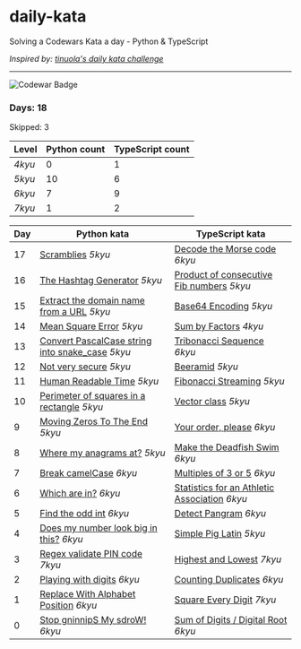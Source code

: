 # daily-kata

Solving a Codewars Kata a day - Python &amp; TypeScript

_Inspired by: [tinuola's daily kata challenge](https://github.com/tinuola/daily-kata-too)_

---

![Codewar Badge](https://www.codewars.com/users/tomasz-jankowski/badges/large)


### Days: 18
Skipped: 3

| Level  | Python count | TypeScript count |
|--------|--------------|------------------|
| _4kyu_ | 0            | 1                |
| _5kyu_ | 10           | 6                |
| _6kyu_ | 7            | 9                |
| _7kyu_ | 1            | 2                |


| Day | Python kata                                                                                                                                 | TypeScript kata                                                                                                                        |
|-----|---------------------------------------------------------------------------------------------------------------------------------------------|----------------------------------------------------------------------------------------------------------------------------------------|
| 17  | [Scramblies](https://github.com/tomasz-jankowski/daily-kata/blob/main/python/scramblies.py) _5kyu_                                          | [Decode the Morse code](https://github.com/tomasz-jankowski/daily-kata/blob/main/typescript/morse-code-1.ts) _6kyu_                    |
| 16  | [The Hashtag Generator](https://github.com/tomasz-jankowski/daily-kata/blob/main/python/generate-hashtag.py) _5kyu_                         | [Product of consecutive Fib numbers](https://github.com/tomasz-jankowski/daily-kata/blob/main/typescript/fibonacci-product.ts) _5kyu_  |
| 15  | [Extract the domain name from a URL](https://github.com/tomasz-jankowski/daily-kata/blob/main/python/extract-domain-name.py) _5kyu_         | [Base64 Encoding](https://github.com/tomasz-jankowski/daily-kata/blob/main/typescript/base64-encoding.ts) _5kyu_                       |
| 14  | [Mean Square Error](https://github.com/tomasz-jankowski/daily-kata/blob/main/python/mean-square-error.py) _5kyu_                            | [Sum by Factors](https://github.com/tomasz-jankowski/daily-kata/blob/main/typescript/sum-by-factors.ts) _4kyu_                         |
| 13  | [Convert PascalCase string into snake_case](https://github.com/tomasz-jankowski/daily-kata/blob/main/python/pascal-to-camel-case.py) _5kyu_ | [Tribonacci Sequence](https://github.com/tomasz-jankowski/daily-kata/blob/main/typescript/tribonacci-sequence.ts) _6kyu_               |
| 12  | [Not very secure](https://github.com/tomasz-jankowski/daily-kata/blob/main/python/regex-not-very-secure-password.py) _5kyu_                 | [Beeramid](https://github.com/tomasz-jankowski/daily-kata/blob/main/typescript/beeramid.ts) _5kyu_                                     |
| 11  | [Human Readable Time](https://github.com/tomasz-jankowski/daily-kata/blob/main/python/human-readable-time.py) _5kyu_                        | [Fibonacci Streaming](https://github.com/tomasz-jankowski/daily-kata/blob/main/typescript/fibonacci-streaming.ts) _5kyu_               |
| 10  | [Perimeter of squares in a rectangle](https://github.com/tomasz-jankowski/daily-kata/blob/main/python/perimeter.py) _5kyu_                  | [Vector class](https://github.com/tomasz-jankowski/daily-kata/blob/main/typescript/vector-class.ts) _5kyu_                             |
| 9   | [Moving Zeros To The End](https://github.com/tomasz-jankowski/daily-kata/blob/main/python/move-zeros.py) _5kyu_                             | [Your order, please](https://github.com/tomasz-jankowski/daily-kata/blob/main/typescript/order.ts) _6kyu_                              |
| 8   | [Where my anagrams at?](https://github.com/tomasz-jankowski/daily-kata/blob/main/python/anagrams.py) _5kyu_                                 | [Make the Deadfish Swim](https://github.com/tomasz-jankowski/daily-kata/blob/main/typescript/deadfish.ts) _6kyu_                       |
| 7   | [Break camelCase](https://github.com/tomasz-jankowski/daily-kata/blob/main/python/break-camel-case.py) _6kyu_                               | [Multiples of 3 or 5](https://github.com/tomasz-jankowski/daily-kata/blob/main/typescript/multiples-of-3-or-5.ts) _6kyu_               |
| 6   | [Which are in?](https://github.com/tomasz-jankowski/daily-kata/blob/main/python/which-in-list.py) _6kyu_                                    | [Statistics for an Athletic Association](https://github.com/tomasz-jankowski/daily-kata/blob/main/typescript/athletic-stats.ts) _6kyu_ |
| 5   | [Find the odd int](https://github.com/tomasz-jankowski/daily-kata/blob/main/python/find-odd.py) _6kyu_                                      | [Detect Pangram](https://github.com/tomasz-jankowski/daily-kata/blob/main/typescript/detect-pangram.ts) _6kyu_                         |
| 4   | [Does my number look big in this?](https://github.com/tomasz-jankowski/daily-kata/blob/main/python/narcisstic-number.py) _6kyu_             | [Simple Pig Latin](https://github.com/tomasz-jankowski/daily-kata/blob/main/typescript/simple-pig-latin.ts) _5kyu_                     |
| 3   | [Regex validate PIN code](https://github.com/tomasz-jankowski/daily-kata/blob/main/python/regex-validate-pin.py) _7kyu_                     | [Highest and Lowest](https://github.com/tomasz-jankowski/daily-kata/blob/main/typescript/highest-and-lowest.ts) _7kyu_                 |
| 2   | [Playing with digits](https://github.com/tomasz-jankowski/daily-kata/blob/main/python/playing-with-digits.py) _6kyu_                        | [Counting Duplicates](https://github.com/tomasz-jankowski/daily-kata/blob/main/typescript/counting-duplicates.ts) _6kyu_               |
| 1   | [Replace With Alphabet Position](https://github.com/tomasz-jankowski/daily-kata/blob/main/python/alphabet-position.py) _6kyu_               | [Square Every Digit](https://github.com/tomasz-jankowski/daily-kata/blob/main/typescript/square-every-digit.ts) _7kyu_                 |
| 0   | [Stop gninnipS My sdroW!](https://github.com/tomasz-jankowski/daily-kata/blob/main/python/spin-words.py) _6kyu_                             | [Sum of Digits / Digital Root](https://github.com/tomasz-jankowski/daily-kata/blob/main/typescript/digital-root.ts) _6kyu_             |
